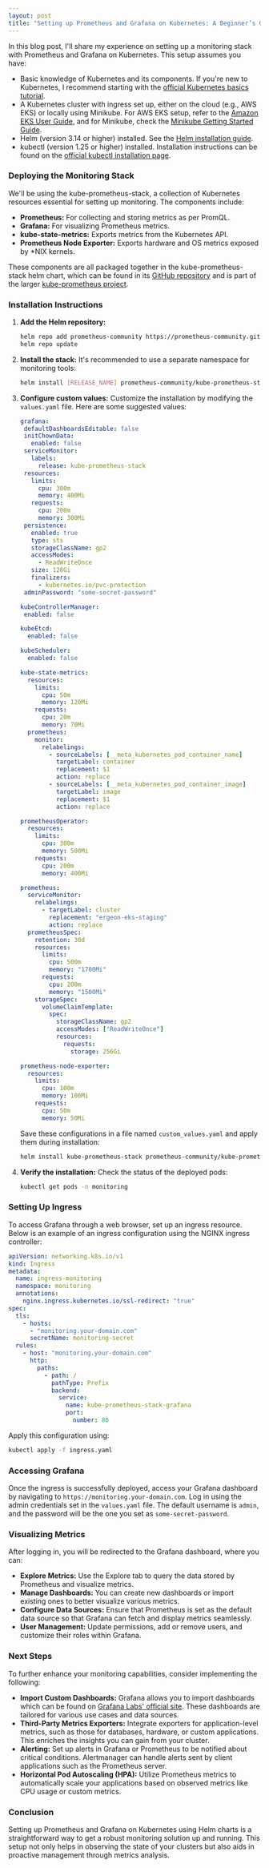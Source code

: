 ```yaml
---
layout: post
title: "Setting up Prometheus and Grafana on Kubernetes: A Beginner’s Guide"
---
```


In this blog post, I'll share my experience on setting up a monitoring stack with Prometheus and Grafana on Kubernetes. This setup assumes you have:

- Basic knowledge of Kubernetes and its components. If you're new to Kubernetes, I recommend starting with the [official Kubernetes basics tutorial](https://kubernetes.io/docs/tutorials/kubernetes-basics/).
- A Kubernetes cluster with ingress set up, either on the cloud (e.g., AWS EKS) or locally using Minikube. For AWS EKS setup, refer to the [Amazon EKS User Guide](https://docs.aws.amazon.com/eks/latest/userguide/what-is-eks.html), and for Minikube, check the [Minikube Getting Started Guide](https://minikube.sigs.k8s.io/docs/start/).
- Helm (version 3.14 or higher) installed. See the [Helm installation guide](https://helm.sh/docs/intro/install/).
- kubectl (version 1.25 or higher) installed. Installation instructions can be found on the [official kubectl installation page](https://kubernetes.io/docs/tasks/tools/install-kubectl/).

### Deploying the Monitoring Stack

We'll be using the kube-prometheus-stack, a collection of Kubernetes resources essential for setting up monitoring. The components include:

- **Prometheus:** For collecting and storing metrics as per PromQL.
- **Grafana:** For visualizing Prometheus metrics.
- **kube-state-metrics:** Exports metrics from the Kubernetes API.
- **Prometheus Node Exporter:** Exports hardware and OS metrics exposed by *NIX kernels.

These components are all packaged together in the kube-prometheus-stack helm chart, which can be found in its [GitHub repository](https://github.com/prometheus-community/helm-charts/tree/main/charts/kube-prometheus-stack) and is part of the larger [kube-prometheus project](https://github.com/prometheus-operator/kube-prometheus).

### Installation Instructions

1. **Add the Helm repository:**
   ```bash
   helm repo add prometheus-community https://prometheus-community.github.io/helm-charts
   helm repo update
   ```

2. **Install the stack:**
   It's recommended to use a separate namespace for monitoring tools:
   ```bash
   helm install [RELEASE_NAME] prometheus-community/kube-prometheus-stack --namespace monitoring
   ```

3. **Configure custom values:**
   Customize the installation by modifying the `values.yaml` file. Here are some suggested values:
   ```yaml
   grafana:
    defaultDashboardsEditable: false
    initChownData:
      enabled: false
    serviceMonitor:
      labels:
        release: kube-prometheus-stack
    resources:
      limits:
        cpu: 300m
        memory: 400Mi
      requests:
        cpu: 200m
        memory: 300Mi
    persistence:
      enabled: true
      type: sts
      storageClassName: gp2
      accessModes:
        - ReadWriteOnce
      size: 128Gi
      finalizers:
        - kubernetes.io/pvc-protection
    adminPassword: "some-secret-password"

   kubeControllerManager:
    enabled: false

   kubeEtcd:
     enabled: false

   kubeScheduler:
     enabled: false

   kube-state-metrics:
     resources:
       limits:
         cpu: 50m
         memory: 120Mi
       requests:
         cpu: 20m
         memory: 70Mi
     prometheus:
       monitor:
         relabelings:
           - sourceLabels: [__meta_kubernetes_pod_container_name]
             targetLabel: container
             replacement: $1
             action: replace
           - sourceLabels: [__meta_kubernetes_pod_container_image]
             targetLabel: image
             replacement: $1
             action: replace

   prometheusOperator:
     resources:
       limits:
         cpu: 300m
         memory: 500Mi
       requests:
         cpu: 200m
         memory: 400Mi

   prometheus:
     serviceMonitor:
       relabelings:
         - targetLabel: cluster
           replacement: "ergeon-eks-staging"
           action: replace
     prometheusSpec:
       retention: 30d
       resources:
         limits:
           cpu: 500m
           memory: "1700Mi"
         requests:
           cpu: 200m
           memory: "1500Mi"
       storageSpec:
         volumeClaimTemplate:
           spec:
             storageClassName: gp2
             accessModes: ["ReadWriteOnce"]
             resources:
               requests:
                 storage: 256Gi

   prometheus-node-exporter:
     resources:
       limits:
         cpu: 100m
         memory: 100Mi
       requests:
         cpu: 50m
         memory: 50Mi
   ```

   Save these configurations in a file named `custom_values.yaml` and apply them during installation:
   ```bash
   helm install kube-prometheus-stack prometheus-community/kube-prometheus-stack --namespace monitoring -f custom_values.yaml
   ```

4. **Verify the installation:**
   Check the status of the deployed pods:
   ```bash
   kubectl get pods -n monitoring
   ```

### Setting Up Ingress

To access Grafana through a web browser, set up an ingress resource. Below is an example of an ingress configuration using the NGINX ingress controller:
```yaml
apiVersion: networking.k8s.io/v1
kind: Ingress
metadata:
  name: ingress-monitoring
  namespace: monitoring
  annotations:
    nginx.ingress.kubernetes.io/ssl-redirect: "true"
spec:
  tls:
    - hosts:
      - "monitoring.your-domain.com"
      secretName: monitoring-secret
  rules:
    - host: "monitoring.your-domain.com"
      http:
        paths:
          - path: /
            pathType: Prefix
            backend:
              service:
                name: kube-prometheus-stack-grafana
                port:
                  number: 80
```
Apply this configuration using:
```bash
kubectl apply -f ingress.yaml
```

### Accessing Grafana

Once the ingress is successfully deployed, access your Grafana dashboard by navigating to `https://monitoring.your-domain.com`. Log in using the admin credentials set in the `values.yaml` file. The default username is `admin`, and the password will be the one you set as `some-secret-password`.

### Visualizing Metrics

After logging in, you will be redirected to the Grafana dashboard, where you can:

- **Explore Metrics:** Use the Explore tab to query the data stored by Prometheus and visualize metrics.
- **Manage Dashboards:** You can create new dashboards or import existing ones to better visualize various metrics.
- **Configure Data Sources:** Ensure that Prometheus is set as the default data source so that Grafana can fetch and display metrics seamlessly.
- **User Management:** Update permissions, add or remove users, and customize their roles within Grafana.

### Next Steps

To further enhance your monitoring capabilities, consider implementing the following:

- **Import Custom Dashboards:** Grafana allows you to import dashboards which can be found on [Grafana Labs' official site](https://grafana.com/grafana/dashboards). These dashboards are tailored for various use cases and data sources.
- **Third-Party Metrics Exporters:** Integrate exporters for application-level metrics, such as those for databases, hardware, or custom applications. This enriches the insights you can gain from your cluster.
- **Alerting:** Set up alerts in Grafana or Prometheus to be notified about critical conditions. Alertmanager can handle alerts sent by client applications such as the Prometheus server.
- **Horizontal Pod Autoscaling (HPA):** Utilize Prometheus metrics to automatically scale your applications based on observed metrics like CPU usage or custom metrics.

### Conclusion

Setting up Prometheus and Grafana on Kubernetes using Helm charts is a straightforward way to get a robust monitoring solution up and running. This setup not only helps in observing the state of your clusters but also aids in proactive management through metrics analysis.
